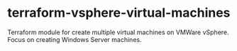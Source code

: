 # terraform-vsphere-virtual-machines

Terraform module for create multiple virtual machines on VMWare vSphere.
Focus on creating Windows Server machines.

